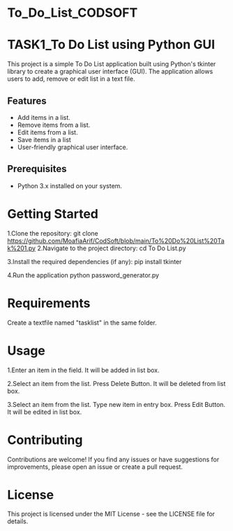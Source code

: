 # To_Do_List_CODSOFT
# TASK1_To Do List using Python GUI

This project is a simple To Do List application built using Python's tkinter library to create a graphical user interface (GUI). The application allows users to add, remove or edit list in a text file.

## Features

- Add items in a list.
- Remove items from a list.
- Edit items from a list.
- Save items in a list
- User-friendly graphical user interface.

## Prerequisites

- Python 3.x installed on your system.

# Getting Started
1.Clone the repository:  git clone https://github.com/MoafiaArif/CodSoft/blob/main/To%20Do%20List%20Tak%201.py
2.Navigate to the project directory:  cd To Do List.py

3.Install the required dependencies (if any):  pip install tkinter

4.Run the application python password_generator.py

# Requirements
   Create a textfile named "tasklist" in the same folder.
  
# Usage

1.Enter an item in the field. It will be added in list box.

2.Select an item from the list. Press Delete Button. It will be deleted from list box.

3.Select an item from the list. Type new item in entry box. Press Edit Button. It will be edited in list box.

# Contributing

Contributions are welcome! If you find any issues or have suggestions for improvements, please open an issue or create a pull request.

# License
This project is licensed under the MIT License - see the LICENSE file for details.

